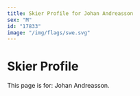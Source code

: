 ```yaml
---
title: Skier Profile for Johan Andreasson
sex: "M"
id: "17833"
image: "/img/flags/swe.svg" 
---
```


# Skier Profile

This page is for: Johan Andreasson.
    